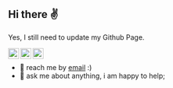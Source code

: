 ## Hi there ✌️

Yes, I still need to update my Github Page. 

<a href="https://discord.com/invite/huKWpsVYx4t">
  <img align="left" alt="Base dos Dados Discord" width="22px" src="https://raw.githubusercontent.com/peterthehan/peterthehan/master/assets/discord.svg" />
</a>
<a href="https://twitter.com/fernandascovino">
  <img align="left" alt="Fernanda Scovino | Twitter" width="22px" src="https://raw.githubusercontent.com/peterthehan/peterthehan/master/assets/twitter.svg" />
</a>
<a href="https://www.linkedin.com/in/fernanda-scovino">
  <img align="left" alt="LinkedIn" width="22px" src="https://raw.githubusercontent.com/peterthehan/peterthehan/master/assets/linkedin.svg" />
</a>
<a href="https://komarev.com/ghpvc/?username=fernandascovino&color=blue&style=flat" target="_blank">
    <img src="https://komarev.com/ghpvc/?username=fernandascovino&color=blue&style=flat" alt="">
</a>

<br />
<br />

- 💼 reach me by [email](mailto:fscovinom@gmail.com) :)
- 💬 ask me about anything, i am happy to help;
